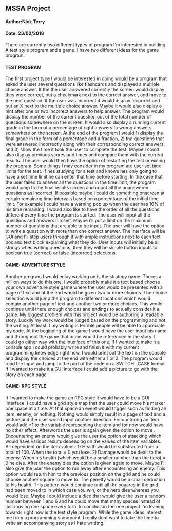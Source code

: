 ## MSSA Project
#### Author:Nick Terry
#### Date: 23/02/2018

  There are currently two different types of program I'm interested in building. A test style program and a game. I have two different ideas for the game program.

#### TEST PROGRAM
  The first project type I would be interested in doing would be a program that asked the user several questions like flashcards and displayed a multiple choice  answer. If the the user answered correctly the screen would display they were correct, put a checkmark next to the correct answer, and move to the next question. If the user was incorrect it would display incorrect and put an X next to the multiple choice answer. Maybe it would also display a hint after one or two incorrect answers to help answer. 
The program would display the number of the current question out of the total number of questions somewhere on the screen. It would also display a running current grade in the form of a percentage of right answers to wrong answers somewhere on the screen. 
At the end of the program I would 1) display the final grade in the form of a percentage and a fraction, 2) the questions that were answered incorrectly along with their corresponding correct answers, and 3) show the time it took the user to complete the test. Maybe I could also display previous scores and times and compare them with the current results. The user would then have the option of restarting the test or exiting the program. 
Some things I may consider in my program are user set time limits for the test. If hes studying for a test and knows hes only going to have a set time limit he can enter that time before starting. In the case that the user failed to answer all the questions in the time limit, the program would jump to the final results screen and count all the unanswered questions as incorrect. If possible maybe I could do something onscreen at certain remaining time intervals based on a percentage of the initial time limit. For example I could have a warning pop up when the user has 10% of his time remaining. I would also like to have the order of all the questions different every time the program is started. 
The user will input all the questions and answers himself. Maybe i'll put a limit on the maximum number of questions that are able to be input. The user will have the option to write a question with more than one correct answer. The interface will be GUI and I'll step users through it with ample instructions next to each text box and text block explaining what they do. User inputs will initially be all strings when writing questions, then they will be simple button inputs to boolean true (correct) or false (incorrect) selections.

#### GAME: ADVENTURE STYLE
  Another program I would enjoy working on is the strategy game. Theres a million ways to do this one. I would probably make it a text based choose your own adventure style game where the user would be presented with a page of text and at the end would be given two or more choices. The choice selection would jump the program to different locations which would contain another page of text and another two or more choices. This would continue until there enough choices and endings to actually consider it a game.
My biggest problem with this project would be authoring a readable story. Luckily my work would be judged based on the programming and not the writing. At least if my writing is terrible people will be able to appreciate my code.
At the beginning of the game I would have the user input his name and throughout the game that name would be referenced in the story. I could go either way with the interface of this one. If I wanted to make it a console app I could probably write and finish it with my current programming knowledge right now. I would print out the text on the console and display the choices at the end with either a 1 or 2. The program would read the input and jump to the part of the code on a SWITCH...CASE format. If I wanted to make it a GUI interface I could add a picture to go with the story on each page. 

#### GAME: RPG STYLE
  If I wanted to make the game an RPG style it would have to be a GUI interface. I could have a grid style map that the user could move his marker one space at a time. At that space an event would trigger such as finding an item, enemy, or nothing. Nothing would simply result in a page of text and a picture and the user would input another direction.
Encountering an item would add +1 to the variable representing the item and for now would have no other effect. Afterwords the user is again given the option to move . Encountering an enemy would give the user the option of attacking which would have various results depending on the values of the item variables. All dependent on the item values: 1) Health would be substracted from a total of 100. When the total = 0 you lose. 2) Damage would be dealt to the enemy. When his health (which would be a smaller number than the hero) = 0 he dies. After the enemy dies the option is given again to move. 
Maybe I'll also give the user the option to run away after encountering an enemy. This option would return him to the previous position on the grid and he could choose another square to move to. The penelty would be a small deduction to his health.
This pattern would continue until all the squares in the grid had been moved to in which case you win, or the hero dies whereas you would lose. Maybe I could include a dice that would give the user a random number between 1 and 6 and he could move that many spaces instead of just moving one space every turn.
  In conclusion the one project I'm leaning towards right now is the test style program. While the game ideas interest me from a programming standpoint, I really dont want to take the time to write an accompanying story as I hate writitng.